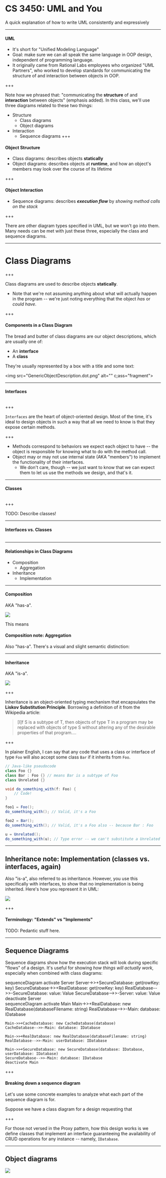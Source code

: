 <script defer src="https://cdnjs.cloudflare.com/ajax/libs/mermaid/7.0.0/mermaid.min.js"></script>
<script defer >mermaid.initialize({startOnLoad:true});</script>

# CS 3450: UML and You 

A quick explanation of how to write UML consistently and expressively <!-- class: fragment -->

---

#### UML

* It's short for "Unified Modeling Language"
* Goal: make sure we can all speak the same language in OOP design, independent of programming language.<!-- .element: class="fragment" -->
* It originally came from Rational Labs employees who organized "UML Partners", who worked to develop standards for communicating the structure of and interaction between objects in OOP.<!-- .element: class="fragment" -->

+++

Note how we phrased that: "communicating the **structure** of and **interaction** between objects" (emphasis added). In this class, we'll use three diagrams related to these two things:
* Structure 
    * Class diagrams <!-- .element: class="fragment" -->
    * Object diagrams <!-- .element: class="fragment" -->
* Interaction
    * Sequence diagrams <!-- .element: class="fragment" -->
+++

#### Object Structure

* Class diagrams: describes objects **statically**
* Object diagrams: describes objects at **runtime**, and how an object's members may look over the course of its lifetime

+++

#### Object Interaction

* Sequence diagrams: describes ***execution flow*** by *showing method calls on the stack*

+++

There are other diagram types specified in UML, but we won't go into them. Many needs can be met with just these three, especially the class and sequence diagrams.

---

# Class Diagrams

+++

Class diagrams are used to describe objects **statically**.
* Note that we're not assuming anything about what will actually happen in the program -- we're just noting everything that the object *has* or *could have*.
 <!-- .element: class="fragment" -->

+++

#### Components in a Class Diagram

The bread and butter of class diagrams are our object descriptions, which are usually one of:

* An **interface**
* A **class**

They're usually represented by a box with a title and some text: 

<img src="GenericObjectDescription.dot.png" alt="" c;ass="fragment">

---

#### Interfaces

<img src="./Interface.dot.png" alt="">

+++

`Interfaces` are the heart of object-oriented design. Most of the time, it's ideal to design objects in such a way that all we need to know is that they expose certain methods.

+++

* Methods correspond to behaviors we expect each object to have -- the object is responsible for knowing what to do with the method call.
* Object may or may not use internal state (AKA "members") to implement the functionality of their interfaces. <!-- .element: class="fragment" -->
    * We don't care, though -- we just want to know that we can expect them to let us use the methods we design, and that's it. <!-- .element: class="fragment" -->

---

#### Classes

<img src="./SomeClass.dot.png" alt="">

+++

TODO: Describe classes!

---

#### Interfaces vs. Classes

<div style="width: 100%; display: flex; align-items: center; justify-content: center;">
<img src="./SomeClass.dot.png" alt="">
<div style="width: 100px"></div>
<img src="./SomeClass.dot.png" alt="">
</div>

---

#### Relationships in Class Diagrams

* Composition
    * Aggregation
* Inheritance
    * Implementation

---

#### Composition

AKA "has-a".

![](CompositionDiamond.dot.png)

This means <!-- .element: class="fragment" -->


#### Composition note: Aggregation

Also "has-a". There's a visual and slight semantic distinction:

---

#### Inheritance

AKA "is-a".

![](InheritanceArrow.dot.png)

+++

Inheritance is an object-oriented typing mechanism that encapsulates the **Liskov Substitution Principle**. Borrowing a definition of it from the Wikipedia article:

> [I]f S is a subtype of T, then objects of type T in a program may be replaced with objects of type S without altering any of the desirable properties of that program....

+++

In plainer English, I can say that any code that uses a class or interface of type `Foo`  will also accept some class `Bar` if it inherits from `Foo`.

```java
// Java-like pseudocode
class Foo {}
class Bar : Foo {} // means Bar is a subtype of Foo
class Unrelated {}

void do_something_with(f: Foo) {
    // Code!
}

foo1 = Foo();
do_something_with(); // Valid, it's a Foo

foo2 = Bar();
do_something_with(); // Valid, it's a Foo also -- because Bar : Foo

u = Unrelated();
do_something_with(u); // Type error -- we can't substitute a Unrelated for a Foo
```

---

## Inheritance note: Implementation (classes vs. interfaces, again)

Also "is-a", also referred to as inheritance. However, you use this specifically with interfaces, to show that no implementation is being inherited. Here's how you represent it in UML:

![](ImplementationArrow.dot.png)

+++

#### Terminology: "Extends" vs "Implements"

TODO: Pedantic stuff here.

---

## Sequence Diagrams

Sequence diagrams show how the execution stack will look during specific "flows" of a design. It's useful for showing *how things will actually work*, especially when combined with class diagrams: 

<div class="mermaid">
sequenceDiagram
    activate Server
    Server->>+SecureDatabase: get(rowKey: key)
        SecureDatabase->>+RealDatabase: get(rowKey: key)
        RealDatabase-->>-SecureDatabase: value: Value
    SecureDatabase-->>-Server: value: Value
    deactivate Server
</div>

<div class="mermaid">
sequenceDiagram
    activate Main
    Main->>+RealDatabase: new RealDatabase(databaseFilename: string)
    RealDatabase-->>-Main: database: IDatabase

    Main->>+CacheDatabase: new CacheDatabase(database)
    CacheDatabase-->>-Main: database: IDatabase

    Main->>+RealDatabase: new RealDatabase(databaseFilename: string)
    RealDatabase-->>-Main: userDatabase: IDatabase

    Main->>+SecureDatabase: new SecureDatabase(database: IDatabase, userDatabase: IDatabase)
    SecureDatabase-->>-Main: database: IDatabase
    deactivate Main
</div>

+++

#### Breaking down a sequence diagram

Let's use some concrete examples to analyze what each part of the sequence diagram is for.

Suppose we have a class diagram for a design requesting that 

+++

For those not versed in the Proxy pattern, how this design works is we define classes that implement an interface guaranteeing the availability of CRUD operations for any instance -- namely, `IDatabase`.

---

## Object diagrams

![](SampleObjectDiagram.dot.png)


